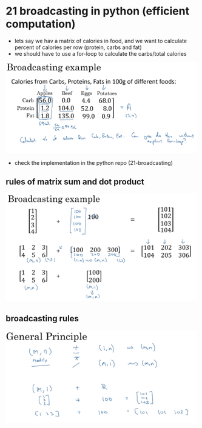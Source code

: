 # 21 broadcasting in python (efficient computation)

- lets say we hav a matrix of calories in food, and we want to calculate percent of calories per row (protein, carbs and fat)
- we should have to use a for-loop to calculate the carbs/total calories

![image](images/image_27.png)

- check the implementation in the python repo (21-broadcasting)

## rules of matrix sum and dot product

![image](images/image_28.png)

## broadcasting rules

![image](images/image_29.png)